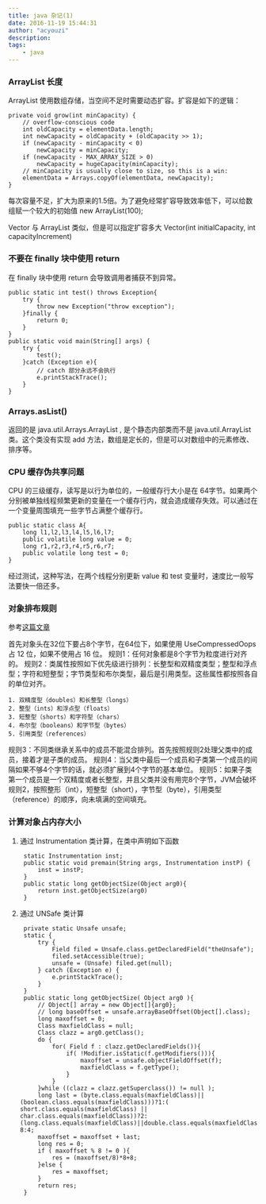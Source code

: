 ```yaml
---
title: java 杂记(1)
date: 2016-11-19 15:44:31
author: "acyouzi"
description: 
tags:
    - java
---
```


### ArrayList 长度
ArrayList 使用数组存储，当空间不足时需要动态扩容。扩容是如下的逻辑：

    private void grow(int minCapacity) {
        // overflow-conscious code
        int oldCapacity = elementData.length;
        int newCapacity = oldCapacity + (oldCapacity >> 1);
        if (newCapacity - minCapacity < 0)
            newCapacity = minCapacity;
        if (newCapacity - MAX_ARRAY_SIZE > 0)
            newCapacity = hugeCapacity(minCapacity);
        // minCapacity is usually close to size, so this is a win:
        elementData = Arrays.copyOf(elementData, newCapacity);
    }

每次容量不足，扩大为原来的1.5倍。为了避免经常扩容导致效率低下，可以给数组赋一个较大的初始值 new ArrayList(100);

Vector 与 ArrayList 类似，但是可以指定扩容多大  Vector(int initialCapacity, int capacityIncrement)

### 不要在 finally 块中使用 return
在 finally 块中使用 return 会导致调用者捕获不到异常。
  
    public static int test() throws Exception{
        try {
            throw new Exception("throw exception");
        }finally {
            return 0;
        }
    }
    public static void main(String[] args) {
        try {
            test();
        }catch (Exception e){
            // catch 部分永远不会执行
            e.printStackTrace();
        }
    }

### Arrays.asList()
返回的是 java.util.Arrays.ArrayList , 是个静态内部类而不是 java.util.ArrayList 类。这个类没有实现 add 方法，数组是定长的，但是可以对数组中的元素修改、排序等。

### CPU 缓存伪共享问题
CPU 的三级缓存，读写是以行为单位的，一般缓存行大小是在 64字节。如果两个分别被单独线程频繁更新的变量在一个缓存行内，就会造成缓存失效。可以通过在一个变量周围填充一些字节占满整个缓存行。

    public static class A{
        long l1,l2,l3,l4,l5,l6,l7;
        public volatile long value = 0;
        long r1,r2,r3,r4,r5,r6,r7;
        public volatile long test = 0;
    }

经过测试，这种写法，在两个线程分别更新 value 和 test 变量时，速度比一般写法要快一倍还多。

### 对象排布规则
参考[这篇文章](http://www.importnew.com/1305.html)

首先对象头在32位下要占8个字节，在64位下，如果使用 UseCompressedOops 占 12 位，如果不使用占 16 位。
规则1：任何对象都是8个字节为粒度进行对齐的。
规则2：类属性按照如下优先级进行排列：长整型和双精度类型；整型和浮点型；字符和短整型；字节类型和布尔类型，最后是引用类型。这些属性都按照各自的单位对齐。

    1. 双精度型（doubles）和长整型（longs）
    2. 整型（ints）和浮点型（floats）
    3. 短整型（shorts）和字符型（chars）
    4. 布尔型（booleans）和字节型（bytes）
    5. 引用类型（references）

规则3：不同类继承关系中的成员不能混合排列。首先按照规则2处理父类中的成员，接着才是子类的成员。
规则4：当父类中最后一个成员和子类第一个成员的间隔如果不够4个字节的话，就必须扩展到4个字节的基本单位。
规则5：如果子类第一个成员是一个双精度或者长整型，并且父类并没有用完8个字节，JVM会破坏规则2，按照整形（int），短整型（short），字节型（byte），引用类型（reference）的顺序，向未填满的空间填充。

### 计算对象占内存大小
1. 通过 Instrumentation 类计算，在类中声明如下函数

        static Instrumentation inst;
        public static void premain(String args, Instrumentation instP) {
            inst = instP;
        }
        public static long getObjectSize(Object arg0){
            return inst.getObjectSize(arg0)
        }

2. 通过 UNSafe 类计算
    
        private static Unsafe unsafe;
        static {
            try {
                Field filed = Unsafe.class.getDeclaredField("theUnsafe");
                filed.setAccessible(true);
                unsafe = (Unsafe) filed.get(null);
            } catch (Exception e) {
                e.printStackTrace();
            }
        }
        public static long getObjectSize( Object arg0 ){
            // Object[] array = new Object[]{arg0};
            // long baseOffset = unsafe.arrayBaseOffset(Object[].class);
            long maxoffset = 0;
            Class maxfieldClass = null;
            Class clazz = arg0.getClass();
            do {
                for( Field f : clazz.getDeclaredFields()){
                    if( !Modifier.isStatic(f.getModifiers())){
                        maxoffset = unsafe.objectFieldOffset(f);
                        maxfieldClass = f.getType();
                    }
                }
            }while ((clazz = clazz.getSuperclass()) != null );
            long last = (byte.class.equals(maxfieldClass)||(boolean.class.equals(maxfieldClass)))?1:( short.class.equals(maxfieldClass) || char.class.equals(maxfieldClass))?2: (long.class.equals(maxfieldClass)||double.class.equals(maxfieldClass))?8:4;
            maxoffset = maxoffset + last;
            long res = 0;
            if ( maxoffset % 8 != 0 ){
                res = (maxoffset/8)*8+8;
            }else {
                res = maxoffset;
            }
            return res;
        }

### 
